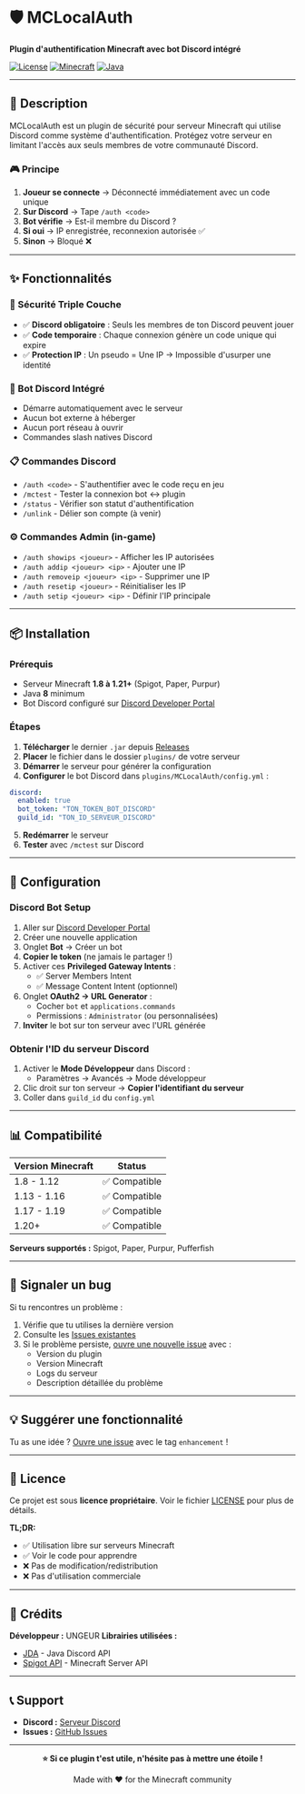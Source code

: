 # 🛡️ MCLocalAuth

**Plugin d'authentification Minecraft avec bot Discord intégré**

[![License](https://img.shields.io/badge/License-Proprietary-red.svg)](LICENSE)
[![Minecraft](https://img.shields.io/badge/Minecraft-1.8--1.21+-green.svg)]()
[![Java](https://img.shields.io/badge/Java-8+-blue.svg)]()

---

## 🎯 Description

MCLocalAuth est un plugin de sécurité pour serveur Minecraft qui utilise Discord comme système d'authentification. Protégez votre serveur en limitant l'accès aux seuls membres de votre communauté Discord.

### 🎮 Principe

1. **Joueur se connecte** → Déconnecté immédiatement avec un code unique
2. **Sur Discord** → Tape `/auth <code>`
3. **Bot vérifie** → Est-il membre du Discord ?
4. **Si oui** → IP enregistrée, reconnexion autorisée ✅
5. **Sinon** → Bloqué ❌

---

## ✨ Fonctionnalités

### 🔐 Sécurité Triple Couche

- ✅ **Discord obligatoire** : Seuls les membres de ton Discord peuvent jouer
- ✅ **Code temporaire** : Chaque connexion génère un code unique qui expire
- ✅ **Protection IP** : Un pseudo = Une IP → Impossible d'usurper une identité

### 🤖 Bot Discord Intégré

- Démarre automatiquement avec le serveur
- Aucun bot externe à héberger
- Aucun port réseau à ouvrir
- Commandes slash natives Discord

### 📋 Commandes Discord

- `/auth <code>` - S'authentifier avec le code reçu en jeu
- `/mctest` - Tester la connexion bot ↔ plugin
- `/status` - Vérifier son statut d'authentification
- `/unlink` - Délier son compte (à venir)

### ⚙️ Commandes Admin (in-game)

- `/auth showips <joueur>` - Afficher les IP autorisées
- `/auth addip <joueur> <ip>` - Ajouter une IP
- `/auth removeip <joueur> <ip>` - Supprimer une IP
- `/auth resetip <joueur>` - Réinitialiser les IP
- `/auth setip <joueur> <ip>` - Définir l'IP principale

---

## 📦 Installation

### Prérequis

- Serveur Minecraft **1.8 à 1.21+** (Spigot, Paper, Purpur)
- Java **8** minimum
- Bot Discord configuré sur [Discord Developer Portal](https://discord.com/developers/applications)

### Étapes

1. **Télécharger** le dernier `.jar` depuis [Releases](../../releases)
2. **Placer** le fichier dans le dossier `plugins/` de votre serveur
3. **Démarrer** le serveur pour générer la configuration
4. **Configurer** le bot Discord dans `plugins/MCLocalAuth/config.yml` :

```yaml
discord:
  enabled: true
  bot_token: "TON_TOKEN_BOT_DISCORD"
  guild_id: "TON_ID_SERVEUR_DISCORD"
```

5. **Redémarrer** le serveur
6. **Tester** avec `/mctest` sur Discord

---

## 🔧 Configuration

### Discord Bot Setup

1. Aller sur [Discord Developer Portal](https://discord.com/developers/applications)
2. Créer une nouvelle application
3. Onglet **Bot** → Créer un bot
4. **Copier le token** (ne jamais le partager !)
5. Activer ces **Privileged Gateway Intents** :
   - ✅ Server Members Intent
   - ✅ Message Content Intent (optionnel)
6. Onglet **OAuth2 → URL Generator** :
   - Cocher `bot` et `applications.commands`
   - Permissions : `Administrator` (ou personnalisées)
7. **Inviter** le bot sur ton serveur avec l'URL générée

### Obtenir l'ID du serveur Discord

1. Activer le **Mode Développeur** dans Discord :
   - Paramètres → Avancés → Mode développeur
2. Clic droit sur ton serveur → **Copier l'identifiant du serveur**
3. Coller dans `guild_id` du `config.yml`

---

## 📊 Compatibilité

| Version Minecraft | Status |
|-------------------|--------|
| 1.8 - 1.12        | ✅ Compatible |
| 1.13 - 1.16       | ✅ Compatible |
| 1.17 - 1.19       | ✅ Compatible |
| 1.20+             | ✅ Compatible |

**Serveurs supportés :** Spigot, Paper, Purpur, Pufferfish

---

## 🐛 Signaler un bug

Si tu rencontres un problème :

1. Vérifie que tu utilises la dernière version
2. Consulte les [Issues existantes](../../issues)
3. Si le problème persiste, [ouvre une nouvelle issue](../../issues/new) avec :
   - Version du plugin
   - Version Minecraft
   - Logs du serveur
   - Description détaillée du problème

---

## 💡 Suggérer une fonctionnalité

Tu as une idée ? [Ouvre une issue](../../issues/new) avec le tag `enhancement` !

---

## 📜 Licence

Ce projet est sous **licence propriétaire**. Voir le fichier [LICENSE](LICENSE) pour plus de détails.

**TL;DR:**
- ✅ Utilisation libre sur serveurs Minecraft
- ✅ Voir le code pour apprendre
- ❌ Pas de modification/redistribution
- ❌ Pas d'utilisation commerciale

---

## 🙏 Crédits

**Développeur :** UNGEUR 
**Librairies utilisées :**
- [JDA](https://github.com/discord-jda/JDA) - Java Discord API
- [Spigot API](https://www.spigotmc.org/) - Minecraft Server API

---

## 📞 Support

- **Discord :** [Serveur Discord](https://discord.gg/hPUhadNQXn)
- **Issues :** [GitHub Issues](../../issues)

---

<div align="center">

**⭐ Si ce plugin t'est utile, n'hésite pas à mettre une étoile !**

Made with ❤️ for the Minecraft community

</div>
